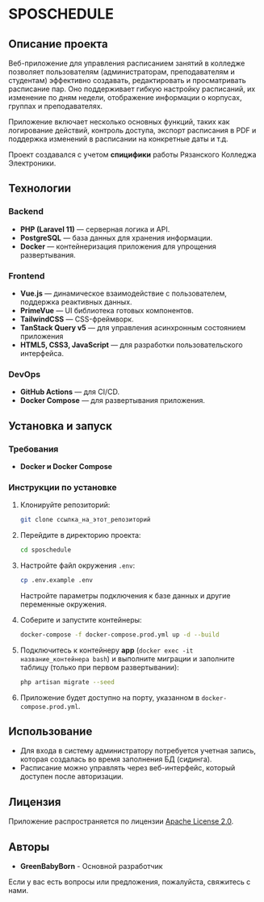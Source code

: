 # SPOSCHEDULE

## Описание проекта

Веб-приложение для управления расписанием занятий в колледже позволяет пользователям (администраторам, преподавателям и студентам) эффективно создавать, редактировать и просматривать расписание пар. Оно поддерживает гибкую настройку расписаний, их изменение по дням недели, отображение информации о корпусах, группах и преподавателях.

Приложение включает несколько основных функций, таких как логирование действий, контроль доступа, экспорт расписания в PDF и поддержка изменений в расписании на конкретные даты и т.д.

Проект создавался с учетом **спицифики** работы Рязанского Колледжа Электроники.

## Технологии

### Backend

- **PHP (Laravel 11)** — серверная логика и API.
- **PostgreSQL** — база данных для хранения информации.
- **Docker** — контейнеризация приложения для упрощения развертывания.

### Frontend

- **Vue.js** — динамическое взаимодействие с пользователем, поддержка реактивных данных.
- **PrimeVue** — UI библиотека готовых компонентов.
- **TailwindCSS** — CSS-фреймворк.
- **TanStack Query v5** — для управления асинхронным состоянием приложения
- **HTML5, CSS3, JavaScript** — для разработки пользовательского интерфейса.

### DevOps

- **GitHub Actions** — для CI/CD.
- **Docker Compose** — для развертывания приложения.

## Установка и запуск

### Требования

- **Docker и Docker Compose**

### Инструкции по установке

1. Клонируйте репозиторий:

   ```bash
   git clone ссылка_на_этот_репозиторий
   ```

2. Перейдите в директорию проекта:

   ```bash
   cd sposchedule
   ```

3. Настройте файл окружения `.env`:

   ```bash
   cp .env.example .env
   ```

   Настройте параметры подключения к базе данных и другие переменные окружения.

4. Соберите и запустите контейнеры:

   ```bash
   docker-compose -f docker-compose.prod.yml up -d --build
   ```

5. Подключитесь к контейнеру **app** (`docker exec -it название_контейнера bash`) и выполните миграции и заполните таблицу (только при первом развертывании):

   ```bash
   php artisan migrate --seed
   ```

6. Приложение будет доступно на порту, указанном в `docker-compose.prod.yml`.

## Использование

- Для входа в систему администратору потребуется учетная запись, которая создалась во время заполнения БД (сидинга).
- Расписание можно управлять через веб-интерфейс, который доступен после авторизации.

## Лицензия

Приложение распространяется по лицензии [Apache License 2.0](LICENSE).

## Авторы

- **GreenBabyBorn** - Основной разработчик

Если у вас есть вопросы или предложения, пожалуйста, свяжитесь с нами.
